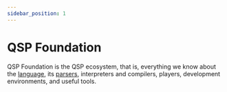 ```yaml
---
sidebar_position: 1
---
```


# QSP Foundation

QSP Foundation is the QSP ecosystem, that is, everything we know about the [language](./language/), its [parsers](./parsers/index.md), interpreters and compilers, players, development environments, and useful tools.